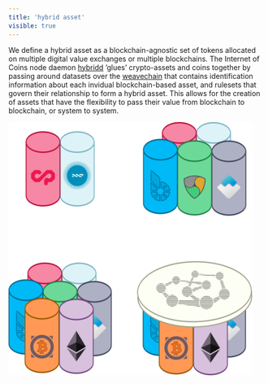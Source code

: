 ```yaml
---
title: 'hybrid asset'
visible: true
---
```


We define a hybrid asset as a blockchain-agnostic set of tokens allocated on multiple digital value exchanges or multiple blockchains. The Internet of Coins node daemon <a href="../hybridd">hybridd</a> ’glues’ crypto-assets and coins together by passing around datasets over the <a href="../weavechain">weavechain</a> that contains identification information about each invidual blockchain-based asset, and rulesets that govern their relationship to form a hybrid asset. This allows for the creation of assets that have the flexibility to pass their value from blockchain to blockchain, or system to system.

![](together_small.png)